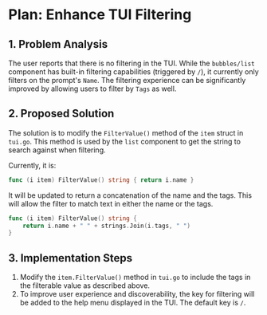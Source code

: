 # Plan: Enhance TUI Filtering

## 1. Problem Analysis

The user reports that there is no filtering in the TUI. While the `bubbles/list` component has built-in filtering capabilities (triggered by `/`), it currently only filters on the prompt's `Name`. The filtering experience can be significantly improved by allowing users to filter by `Tags` as well.

## 2. Proposed Solution

The solution is to modify the `FilterValue()` method of the `item` struct in `tui.go`. This method is used by the `list` component to get the string to search against when filtering.

Currently, it is:
```go
func (i item) FilterValue() string { return i.name }
```

It will be updated to return a concatenation of the name and the tags. This will allow the filter to match text in either the name or the tags.

```go
func (i item) FilterValue() string {
	return i.name + " " + strings.Join(i.tags, " ")
}
```

## 3. Implementation Steps

1.  Modify the `item.FilterValue()` method in `tui.go` to include the tags in the filterable value as described above.
2.  To improve user experience and discoverability, the key for filtering will be added to the help menu displayed in the TUI. The default key is `/`.
